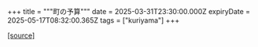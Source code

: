 +++
title = """町の予算"""
date = 2025-03-31T23:30:00.000Z
expiryDate = 2025-05-17T08:32:00.365Z
tags = ["kuriyama"]
+++


[[source]](https://www.town.kuriyama.hokkaido.jp/soshiki/32/604.html)
